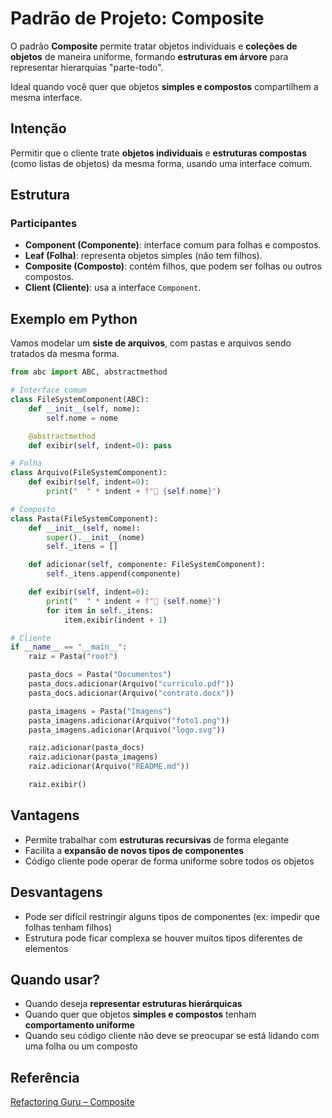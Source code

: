 # Padrão de Projeto: Composite

O padrão **Composite** permite tratar objetos individuais e **coleções de objetos** de maneira
uniforme, formando **estruturas em árvore** para representar hierarquias "parte-todo".

Ideal quando você quer que objetos **simples e compostos** compartilhem a mesma interface.

## Intenção

Permitir que o cliente trate **objetos individuais** e **estruturas compostas** (como listas de
objetos) da mesma forma, usando uma interface comum.

## Estrutura

### Participantes

- **Component (Componente)**: interface comum para folhas e compostos.
- **Leaf (Folha)**: representa objetos simples (não tem filhos).
- **Composite (Composto)**: contém filhos, que podem ser folhas ou outros compostos.
- **Client (Cliente)**: usa a interface `Component`.

## Exemplo em Python

Vamos modelar um **siste de arquivos**, com pastas e arquivos sendo tratados da mesma forma.

```py
from abc import ABC, abstractmethod

# Interface comum
class FileSystemComponent(ABC):
    def __init__(self, nome):
        self.nome = nome

    @abstractmethod
    def exibir(self, indent=0): pass

# Folha
class Arquivo(FileSystemComponent):
    def exibir(self, indent=0):
        print("  " * indent + f"📄 {self.nome}")

# Composto
class Pasta(FileSystemComponent):
    def __init__(self, nome):
        super().__init__(nome)
        self._itens = []

    def adicionar(self, componente: FileSystemComponent):
        self._itens.append(componente)

    def exibir(self, indent=0):
        print("  " * indent + f"📁 {self.nome}")
        for item in self._itens:
            item.exibir(indent + 1)

# Cliente
if __name__ == "__main__":
    raiz = Pasta("root")

    pasta_docs = Pasta("Documentos")
    pasta_docs.adicionar(Arquivo("curriculo.pdf"))
    pasta_docs.adicionar(Arquivo("contrato.docx"))

    pasta_imagens = Pasta("Imagens")
    pasta_imagens.adicionar(Arquivo("foto1.png"))
    pasta_imagens.adicionar(Arquivo("logo.svg"))

    raiz.adicionar(pasta_docs)
    raiz.adicionar(pasta_imagens)
    raiz.adicionar(Arquivo("README.md"))

    raiz.exibir()
```

## Vantagens

- Permite trabalhar com **estruturas recursivas** de forma elegante
- Facilita a **expansão de novos tipos de componentes**
- Código cliente pode operar de forma uniforme sobre todos os objetos

## Desvantagens

- Pode ser difícil restringir alguns tipos de componentes (ex: impedir que folhas
tenham filhos)
- Estrutura pode ficar complexa se houver muitos tipos diferentes de elementos

## Quando usar?

- Quando deseja **representar estruturas hierárquicas**
- Quando quer que objetos **simples e compostos** tenham **comportamento uniforme**
- Quando seu código cliente não deve se preocupar se está lidando com uma folha ou um composto

## Referência
[Refactoring Guru – Composite](https://refactoring.guru/pt-br/design-patterns/composite)